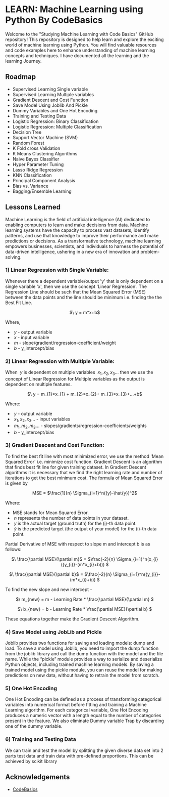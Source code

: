 
# LEARN: Machine Learning using Python By CodeBasics

Welcome to the "Studying Machine Learning with Code Basics" GitHub repository! This repository is designed to help learn and explore the exciting world of machine learning using Python. You will find valuable resources and code examples here to enhance understanding of machine learning concepts and techniques. I have documented all the learning and the learning Journey.

## Roadmap

- Supervised Learning Single variable
- Supervised Learning Multiple variables
- Gradient Descent and Cost Function
- Save Model Using Joblib And Pickle
- Dummy Variables and One Hot Encoding
- Training and Testing Data 
- Logistic Regression: Binary Classification
- Logistic Regression: Multiple Classification
- Decision Tree
- Support Vector Machine (SVM)
- Random Forest
- K Fold cross Validation
- K Means Clustering Algorithms 
- Naive Bayes Classifier 
- Hyper Parameter Tuning
- Lasso Ridge Regression
- KNN Classification
- Principal Component Analysis
- Bias vs. Variance
- Bagging/Ensemble Learning

## Lessons Learned

Machine Learning is the field of artificial intelligence (AI) dedicated to enabling computers to learn and make decisions from data. Machine learning systems have the capacity to process vast datasets, identify patterns, and use that knowledge to improve their performance and make predictions or decisions. As a transformative technology, machine learning empowers businesses, scientists, and individuals to harness the potential of data-driven intelligence, ushering in a new era of innovation and problem-solving.

### 1) Linear Regression with Single Variable: ###

Whenever there a dependent variable/output 'y' that is only dependent on a single variable 'x', then we use the concept 'Linear Regression'. The Regression Line should be such that the Mean Squared Error (MSE) between the data points and the line should be minimum i.e. finding the the Best Fit Line.

<p align="center">
  $\ y = m*x+b$
</p>
Where,

- $\ y$ - output variable
- $\ x$ - input variable
- $\ m$ - slope/gradient/regression-coefficient/weight
- $\ b$ - y_intercept/bias

### 2) Linear Regression with Multiple Variable: ###

When $\ y$ is dependent on multiple variables $\ x_{1}, x_{2}, x_{3}...$ then we use the concept of Linear Regression for Multiple variables as the output is dependent on multiple features. 

<p align="center">
$\ y = m_{1}*x_{1} + m_{2}*x_{2}+ m_{3}*x_{3}+...+b$ 
</p>
Where:

- $\ y$ - output variable
- $\ x_{1}, x_{2}, x_{3}...$ - input variables
- $\ m_{1}, m_{2}, m_{3}...$ - slopes/gradients/regression-coefficients/weights
- $\ b$ - y_intercept/bias

### 3) Gradient Descent and Cost Function: ###

To find the best fit line with most minimized error, we use the method 'Mean Squared Error' i.e. minimize cost function. Gradient Descent is an algorithm that finds best fit line for given training dataset.
In Gradient Descent algorithms it is necessary that we find the right learning rate and number of iterations to get the best minimum cost. The formula of Mean Squared Error is given by

<p align="center">
MSE = $\frac{1}{n} \Sigma_{i=1}^n({y}-\hat{y})^2$
</p>

Where:
- MSE stands for Mean Squared Error.
- $\ n$ represents the number of data points in your dataset.
- $\ y$ is the actual target (ground truth) for the \(i\)-th data point.
- $\ \hat{y}$ is the predicted target (the output of your model) for the \(i\)-th data point.

Partial Derivative of MSE with respect to slope m and intercept b is as follows:

<p align="center">
$\ \frac{\partial MSE}{\partial m}$ = $\frac{-2}{n} \Sigma_{i=1}^n(x_{i}({y_{i}}-(m*x_{i}+b))) $
</p>
<p align="center">
$\ \frac{\partial MSE}{\partial b}$ = $\frac{-2}{n} \Sigma_{i=1}^n({y_{i}}-(m*x_{i}+b)) $
</p>

To find the new slope and new intercept -
<p align="center">
$\ m_{new} = m - Learning Rate * \frac{\partial MSE}{\partial m} $
</p>
<p align="center">
  $\ b_{new} = b - Learning Rate * \frac{\partial MSE}{\partial b} $
</p>

These equations together make the Gradient Descent Algorithm.

### 4) Save Model using JobLib and Pickle ###

Joblib provides two functions for saving and loading models: dump and load. To save a model using Joblib, you need to import the dump function from the joblib library and call the dump function with the model and the file name. While the “pickle” module provides a way to serialize and deserialize Python objects, including trained machine learning models. By saving a trained model using the pickle module, you can reuse the model for making predictions on new data, without having to retrain the model from scratch.

### 5) One Hot Encoding ###

One Hot Encoding can be defined as a process of transforming categorical variables into numerical format before fitting and training a Machine Learning algorithm. For each categorical variable, One Hot Encoding produces a numeric vector with a length equal to the number of categories present in the feature. We also eliminate Dummy variable Trap by discarding one of the dummy variable. 

### 6) Training and Testing Data ###

We can train and test the model by splitting the given diverse data set into 2 parts test data and train data with pre-defined proportions. This can be achieved by scikit library

## Acknowledgements

 - [CodeBasics](https://www.youtube.com/@codebasics)


